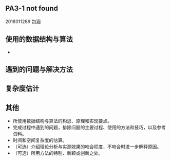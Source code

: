 ## PA3-1 not found
2018011289 包涵

## 使用的数据结构与算法
- 

## 遇到的问题与解决方法

## 复杂度估计

## 其他

- 所使用数据结构与算法的构思、原理和实现要点。
- 完成过程中遇到的问题，排除问题的主要过程、使用的方法和技巧，以及参考资料。
- 时间和空间复杂度的估算。
- （可选）介绍理论分析与实测效果的吻合程度，不吻合时进一步解释原因。
- （可选）所用方法的特别、新颖或创新之处。
